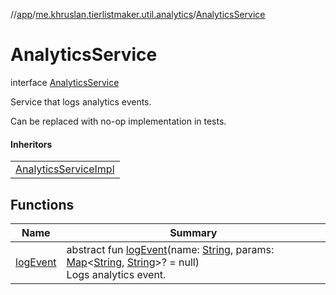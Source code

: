 //[app](../../../index.md)/[me.khruslan.tierlistmaker.util.analytics](../index.md)/[AnalyticsService](index.md)

# AnalyticsService

interface [AnalyticsService](index.md)

Service that logs analytics events.

Can be replaced with no-op implementation in tests.

#### Inheritors

| |
|---|
| [AnalyticsServiceImpl](../-analytics-service-impl/index.md) |

## Functions

| Name | Summary |
|---|---|
| [logEvent](log-event.md) | abstract fun [logEvent](log-event.md)(name: [String](https://kotlinlang.org/api/latest/jvm/stdlib/kotlin/-string/index.html), params: [Map](https://kotlinlang.org/api/latest/jvm/stdlib/kotlin.collections/-map/index.html)&lt;[String](https://kotlinlang.org/api/latest/jvm/stdlib/kotlin/-string/index.html), [String](https://kotlinlang.org/api/latest/jvm/stdlib/kotlin/-string/index.html)&gt;? = null)<br>Logs analytics event. |
